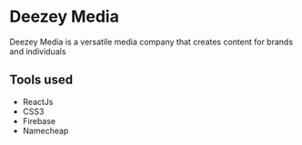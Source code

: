 # Deezey Media
Deezey Media is a versatile media company that creates content for brands and individuals

## Tools used
<ul>
<li>ReactJs</li>
<li>CSS3</li>
<li>Firebase</li>
<li>Namecheap</li>
</ul>
